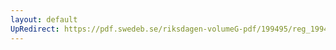 ```yaml
---
layout: default
UpRedirect: https://pdf.swedeb.se/riksdagen-volumeG-pdf/199495/reg_199495/reg_199495_0474.pdf
---
```

